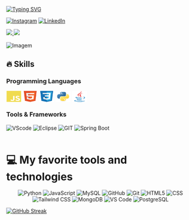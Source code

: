[![Typing SVG](https://readme-typing-svg.herokuapp.com?font=Fira+Code&weight=300&size=50&duration=4000&pause=1000&color=2EA44F&center=true&vCenter=true&random=false&width=1000&lines=Why+do+I+feel+so+dissatisfied%3F)](https://git.io/typing-svg)


<!-- Links -->
[![Instagram](https://img.shields.io/badge/Instagram-E4405F?style=for-the-badge&logo=instagram&logoColor=white)](https://www.instagram.com/s-alexandro.s/)
[![LinkedIn](https://img.shields.io/badge/LinkedIn-0077B5?style=for-the-badge&logo=linkedin&logoColor=white)](https://www.linkedin.com/in/alexandro-santos-033280277/)

<!-- GithubStats -->
<div>
  <a href="https://github.com/Alexandro-s">
    <img height="180em" src="https://github-readme-stats.vercel.app/api?username=Alexandro-s&show_icons=true&theme=merko&include_all_commits=true&count_private=true"/>
    <img height="180em" src="https://github-readme-stats.vercel.app/api/top-langs/?username=Alexandro-s&layout=compact&langs_count=6&theme=merko"/>
  </a>
</div>

<!-- Portfolio -->


<!-- GIF -->
<p align="left">
  <img align="center" src="https://github.com/VariableBee/VariableBee/assets/77739311/4e9f41af-6b57-49a7-b15a-74322e96b4d7" alt="Imagem">
</p>

## 🔥 Skills
<!-- Skills: Programming Languages -->
<div style="flex-basis: 48%;">
  <h3>Programming Languages</h3>
  <img align="center" alt="Js" height="30" width="40" src="https://raw.githubusercontent.com/devicons/devicon/master/icons/javascript/javascript-plain.svg">
  <img align="center" alt="HTML" height="30" width="40" src="https://raw.githubusercontent.com/devicons/devicon/master/icons/html5/html5-original.svg">
  <img align="center" alt="CSS" height="30" width="40" src="https://raw.githubusercontent.com/devicons/devicon/master/icons/css3/css3-original.svg">
  <img align="center" alt="Python" height="30" width="40" src="https://raw.githubusercontent.com/devicons/devicon/master/icons/python/python-original.svg">
  <img align="center" alt="Java" height="30" width="40" src="https://raw.githubusercontent.com/devicons/devicon/master/icons/java/java-original.svg">
</div>
 
<!-- Skills: Tools & Frameworks -->
<div style="flex-basis: 48%;">
  <h3>Tools & Frameworks</h3>
  <img align="center" alt="VScode" height="30" width="40" src="https://cdn.jsdelivr.net/gh/devicons/devicon/icons/vscode/vscode-original.svg">
  <img align="center" alt="Eclipse" height="30" width="40" src="https://cdn.jsdelivr.net/gh/devicons/devicon/icons/eclipse/eclipse-original.svg">
  <img align="center" alt="GIT" height="30" width="40" src="https://cdn.jsdelivr.net/gh/devicons/devicon/icons/git/git-original.svg">
  <img align="center" alt="Spring Boot" height="30" width="40" src="https://cdn.jsdelivr.net/gh/devicons/devicon/icons/spring/spring-original.svg">
</div>

<br>

# 💻 My favorite tools and technologies

<div align="center">
  <img src="https://techstack-generator.vercel.app/python-icon.svg" alt="Python" width="65" height="65"/>
  <img src="https://techstack-generator.vercel.app/js-icon.svg" alt="JavaScript" width="65" height="65"/>
  <img src="https://techstack-generator.vercel.app/mysql-icon.svg" alt="MySQL" width="65" height="65"/>
  <img src="https://techstack-generator.vercel.app/github-icon.svg" alt="GitHub" width="65" height="65"/>
  <img src="https://user-images.githubusercontent.com/25181517/192108372-f71d70ac-7ae6-4c0d-8395-51d8870c2ef0.png" alt="Git" width="65" height="65"/>
  <img src="https://skillicons.dev/icons?i=html" alt="HTML5" width="65" height="65"/>
  <img src="https://skillicons.dev/icons?i=css" alt="CSS" width="65" height="65"/>
  <img src="https://skillicons.dev/icons?i=tailwind" alt="Tailwind CSS" width="65" height="65"/>
  <img src="https://skillicons.dev/icons?i=mongodb" alt="MongoDB" width="65" height="65"/>
  <img src="https://skillicons.dev/icons?i=vscode" alt="VS Code" width="65" height="65"/>
  <img src="https://skillicons.dev/icons?i=postgres" alt="PostgreSQL" width="65" height="65"/>
</div>


<div>

[![GitHub Streak](https://github-readme-streak-stats.herokuapp.com?user=Alexandro-s&theme=gotham&locale=pt_BR&date_format=n%2Fj%5B%2FY%5D&card_width=900)](https://git.io/streak-stats)

</div>
